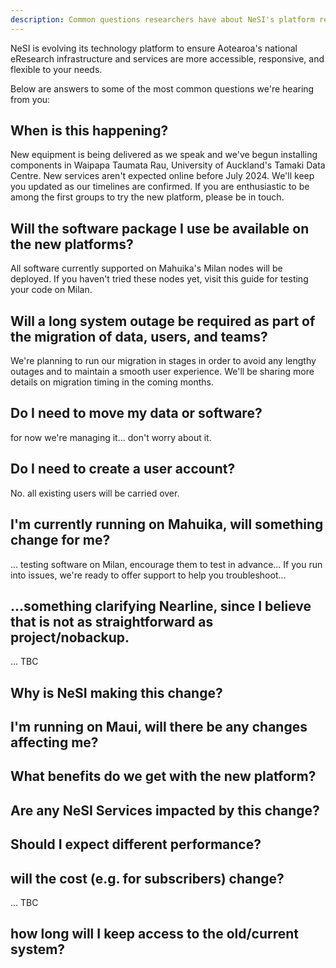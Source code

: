 ```yaml
---
description: Common questions researchers have about NeSI's platform refresh in 2024.
---
```


NeSI is evolving its technology platform to ensure Aotearoa's national eResearch infrastructure and services are more accessible, responsive, and flexible to your needs. 

Below are answers to some of the most common questions we're hearing from you:

## When is this happening?

New equipment is being delivered as we speak and we've begun installing components in Waipapa Taumata Rau, University of Auckland's Tamaki Data Centre. New services aren't expected online before July 2024. We'll keep you updated as our timelines are confirmed. If you are enthusiastic to be among the first groups to try the new platform, please be in touch.

## Will the software package I use be available on the new platforms?

All software currently supported on Mahuika's Milan nodes will be deployed. If you haven't tried these nodes yet, visit this guide for testing your code on Milan.

## Will a long system outage be required as part of the migration of data, users, and teams?

We're planning to run our migration in stages in order to avoid any lengthy outages and to maintain a smooth user experience. We'll be sharing more details on migration timing in the coming months.

## Do I need to move my data or software?

for now we're managing it... don't worry about it.

## Do I need to create a user account?

No. all existing users will be carried over.

## I'm currently running on Mahuika, will something change for me?

... testing software on Milan, encourage them to test in advance... If you run into issues, we're ready to offer support to help you troubleshoot...

## ...something clarifying Nearline, since I believe that is not as straightforward as project/nobackup.

... TBC

## Why is NeSI making this change?


## I'm running on Maui, will there be any changes affecting me?


## What benefits do we get with the new platform?


## Are any NeSI Services impacted by this change?


## Should I expect different performance?


## will the cost (e.g. for subscribers) change?

... TBC

## how long will I keep access to the old/current system?
